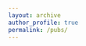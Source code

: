 ```yaml
---
layout: archive
author_profile: true
permalink: /pubs/
---
```


<script src="https://bibbase.org/show?bib=https%3A%2F%2Fapi.zotero.org%2Fusers%2F5306497%2Fcollections%2FHVCYR6QM%2Fitems%3Fkey%3DkLj9Y2QS4wKQwtHaxdrbIgOf%26format%3Dbibtex%26limit%3D100&theme=simple&jsonp=1"></script> 